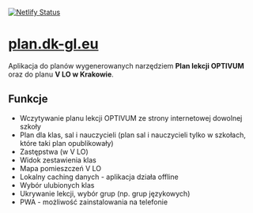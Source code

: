 [![Netlify Status](https://api.netlify.com/api/v1/badges/9145551f-c1f3-41d3-aadd-23ec71a4f592/deploy-status)](https://app.netlify.com/sites/dk-timetable/deploys)

# [plan.dk-gl.eu](https://plan.dk-gl.eu)
Aplikacja do planów wygenerowanych narzędziem **Plan lekcji OPTIVUM** oraz do planu **V LO w Krakowie**.

## Funkcje
- Wczytywanie planu lekcji OPTIVUM ze strony internetowej dowolnej szkoły
- Plan dla klas, sal i nauczycieli (plan sal i nauczycieli tylko w szkołach, które taki plan opublikowały)
- Zastępstwa (w V LO)
- Widok zestawienia klas
- Mapa pomieszczeń V LO
- Lokalny caching danych - aplikacja działa offline
- Wybór ulubionych klas
- Ukrywanie lekcji, wybór grup (np. grup językowych)
- PWA - możliwość zainstalowania na telefonie
